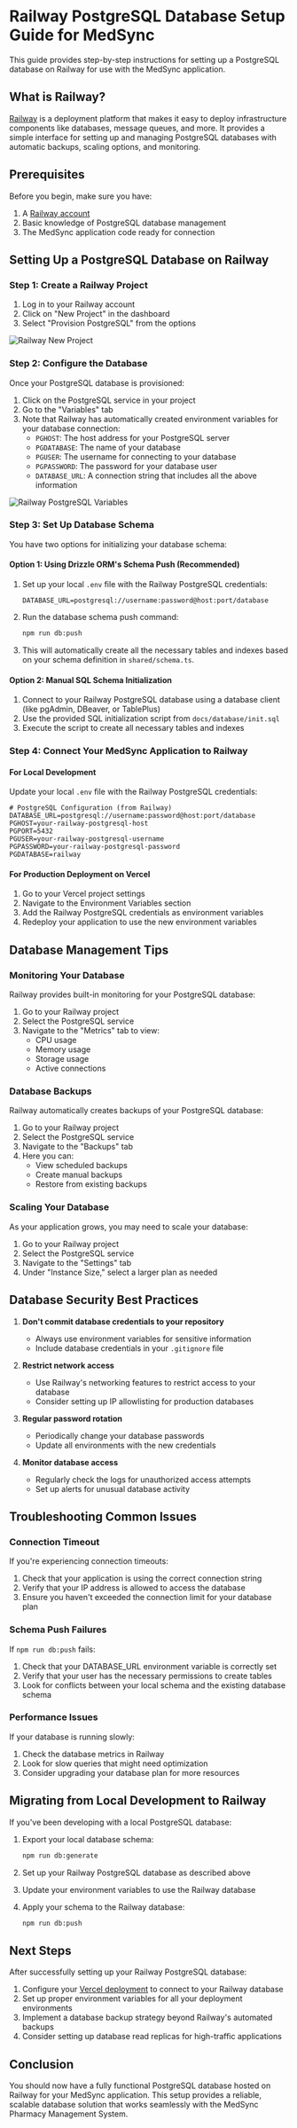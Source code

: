 # Railway PostgreSQL Database Setup Guide for MedSync

This guide provides step-by-step instructions for setting up a PostgreSQL database on Railway for use with the MedSync application.

## What is Railway?

[Railway](https://railway.app) is a deployment platform that makes it easy to deploy infrastructure components like databases, message queues, and more. It provides a simple interface for setting up and managing PostgreSQL databases with automatic backups, scaling options, and monitoring.

## Prerequisites

Before you begin, make sure you have:

1. A [Railway account](https://railway.app/login)
2. Basic knowledge of PostgreSQL database management
3. The MedSync application code ready for connection

## Setting Up a PostgreSQL Database on Railway

### Step 1: Create a Railway Project

1. Log in to your Railway account
2. Click on "New Project" in the dashboard
3. Select "Provision PostgreSQL" from the options

![Railway New Project](https://raw.githubusercontent.com/yourusername/medsync/main/docs/images/railway-new-project.png)

### Step 2: Configure the Database

Once your PostgreSQL database is provisioned:

1. Click on the PostgreSQL service in your project
2. Go to the "Variables" tab
3. Note that Railway has automatically created environment variables for your database connection:
   - `PGHOST`: The host address for your PostgreSQL server
   - `PGDATABASE`: The name of your database
   - `PGUSER`: The username for connecting to your database
   - `PGPASSWORD`: The password for your database user
   - `DATABASE_URL`: A connection string that includes all the above information

![Railway PostgreSQL Variables](https://raw.githubusercontent.com/yourusername/medsync/main/docs/images/railway-variables.png)

### Step 3: Set Up Database Schema

You have two options for initializing your database schema:

#### Option 1: Using Drizzle ORM's Schema Push (Recommended)

1. Set up your local `.env` file with the Railway PostgreSQL credentials:
   ```
   DATABASE_URL=postgresql://username:password@host:port/database
   ```

2. Run the database schema push command:
   ```bash
   npm run db:push
   ```

3. This will automatically create all the necessary tables and indexes based on your schema definition in `shared/schema.ts`.

#### Option 2: Manual SQL Schema Initialization

1. Connect to your Railway PostgreSQL database using a database client (like pgAdmin, DBeaver, or TablePlus)
2. Use the provided SQL initialization script from `docs/database/init.sql`
3. Execute the script to create all necessary tables and indexes

### Step 4: Connect Your MedSync Application to Railway

#### For Local Development

Update your local `.env` file with the Railway PostgreSQL credentials:

```
# PostgreSQL Configuration (from Railway)
DATABASE_URL=postgresql://username:password@host:port/database
PGHOST=your-railway-postgresql-host
PGPORT=5432
PGUSER=your-railway-postgresql-username
PGPASSWORD=your-railway-postgresql-password
PGDATABASE=railway
```

#### For Production Deployment on Vercel

1. Go to your Vercel project settings
2. Navigate to the Environment Variables section
3. Add the Railway PostgreSQL credentials as environment variables
4. Redeploy your application to use the new environment variables

## Database Management Tips

### Monitoring Your Database

Railway provides built-in monitoring for your PostgreSQL database:

1. Go to your Railway project
2. Select the PostgreSQL service
3. Navigate to the "Metrics" tab to view:
   - CPU usage
   - Memory usage
   - Storage usage
   - Active connections

### Database Backups

Railway automatically creates backups of your PostgreSQL database:

1. Go to your Railway project
2. Select the PostgreSQL service
3. Navigate to the "Backups" tab
4. Here you can:
   - View scheduled backups
   - Create manual backups
   - Restore from existing backups

### Scaling Your Database

As your application grows, you may need to scale your database:

1. Go to your Railway project
2. Select the PostgreSQL service
3. Navigate to the "Settings" tab
4. Under "Instance Size," select a larger plan as needed

## Database Security Best Practices

1. **Don't commit database credentials to your repository**
   - Always use environment variables for sensitive information
   - Include database credentials in your `.gitignore` file

2. **Restrict network access**
   - Use Railway's networking features to restrict access to your database
   - Consider setting up IP allowlisting for production databases

3. **Regular password rotation**
   - Periodically change your database passwords
   - Update all environments with the new credentials

4. **Monitor database access**
   - Regularly check the logs for unauthorized access attempts
   - Set up alerts for unusual database activity

## Troubleshooting Common Issues

### Connection Timeout

If you're experiencing connection timeouts:

1. Check that your application is using the correct connection string
2. Verify that your IP address is allowed to access the database
3. Ensure you haven't exceeded the connection limit for your database plan

### Schema Push Failures

If `npm run db:push` fails:

1. Check that your DATABASE_URL environment variable is correctly set
2. Verify that your user has the necessary permissions to create tables
3. Look for conflicts between your local schema and the existing database schema

### Performance Issues

If your database is running slowly:

1. Check the database metrics in Railway
2. Look for slow queries that might need optimization
3. Consider upgrading your database plan for more resources

## Migrating from Local Development to Railway

If you've been developing with a local PostgreSQL database:

1. Export your local database schema:
   ```bash
   npm run db:generate
   ```

2. Set up your Railway PostgreSQL database as described above

3. Update your environment variables to use the Railway database

4. Apply your schema to the Railway database:
   ```bash
   npm run db:push
   ```

## Next Steps

After successfully setting up your Railway PostgreSQL database:

1. Configure your [Vercel deployment](/docs/deployment/vercel-deployment.md) to connect to your Railway database
2. Set up proper environment variables for all your deployment environments
3. Implement a database backup strategy beyond Railway's automated backups
4. Consider setting up database read replicas for high-traffic applications

## Conclusion

You should now have a fully functional PostgreSQL database hosted on Railway for your MedSync application. This setup provides a reliable, scalable database solution that works seamlessly with the MedSync Pharmacy Management System.